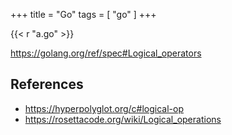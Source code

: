 +++
title = "Go"
tags = [ "go" ]
+++

{{< r "a.go" >}}

<https://golang.org/ref/spec#Logical_operators>

## References

- <https://hyperpolyglot.org/c#logical-op>
- <https://rosettacode.org/wiki/Logical_operations>
